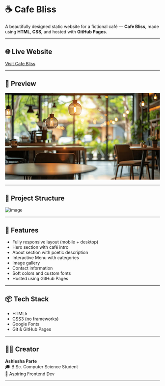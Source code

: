 # ☕ Cafe Bliss

A beautifully designed static website for a fictional café — **Cafe Bliss**, made using **HTML**, **CSS**, and hosted with **GitHub Pages**.

---

## 🌐 Live Website
[Visit Cafe Bliss](https://ashlesha2005.github.io)

---

## 📸 Preview
![Cafe Bliss Preview](images/cafe1.jpg)

---

## 📁 Project Structure
![image](https://github.com/user-attachments/assets/ac55a112-5e27-43ab-afdc-984deb3b8810)


---

## 🎨 Features

- Fully responsive layout (mobile + desktop)
- Hero section with café intro
- About section with poetic description
- Interactive Menu with categories
- Image gallery
- Contact information
- Soft colors and custom fonts
- Hosted using GitHub Pages

---

## 📦 Tech Stack

- HTML5
- CSS3 (no frameworks)
- Google Fonts
- Git & GitHub Pages

---

## 🙋‍♀️ Creator

**Ashlesha Parte**  
🎓 B.Sc. Computer Science Student  
📸 Aspiring Frontend Dev

---


